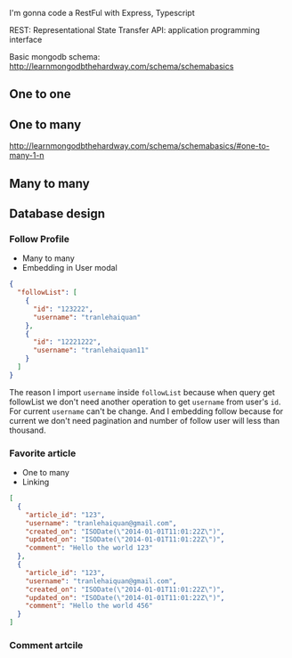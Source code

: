 I'm gonna code a RestFul with Express, Typescript

REST: Representational State Transfer
API: application programming interface
 
Basic mongodb schema: http://learnmongodbthehardway.com/schema/schemabasics

## One to one
## One to many
http://learnmongodbthehardway.com/schema/schemabasics/#one-to-many-1-n
## Many to many

## Database design

### Follow Profile

- Many to many
- Embedding in User modal

```JSON
{
  "followList": [
    {
      "id": "123222",
      "username": "tranlehaiquan"
    },
    {
      "id": "12221222",
      "username": "tranlehaiquan11"
    }
  ]
}
```

The reason I import `username` inside `followList` because when query get followList we don't need another operation to get `username` from user's `id`. For current `username` can't be change. And I embedding follow because for current we don't need pagination and number of follow user will less than thousand.

### Favorite article

- One to many
- Linking

```JSON
[
  {
    "article_id": "123",
    "username": "tranlehaiquan@gmail.com",
    "created_on": "ISODate(\"2014-01-01T11:01:22Z\")",
    "updated_on": "ISODate(\"2014-01-01T11:01:22Z\")",
    "comment": "Hello the world 123"
  },
  {
    "article_id": "123",
    "username": "tranlehaiquan@gmail.com",
    "created_on": "ISODate(\"2014-01-01T11:01:22Z\")",
    "updated_on": "ISODate(\"2014-01-01T11:01:22Z\")",
    "comment": "Hello the world 456"
  }
]
```

### Comment artcile

